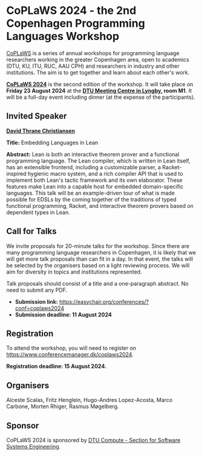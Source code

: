 # CoPLaWS 2024 - the 2nd Copenhagen Programming Languages Workshop

[CoPLaWS](https://coplaws.github.io) is a series of annual workshops for programming language researchers working in the greater Copenhagen area, open to academics (DTU, KU, ITU, RUC, AAU CPH) and researchers in industry and other institutions. The aim is to get together and learn about each other's work.

**[CoPLaWS 2024](https://coplaws.github.io/2024)** is the second edition of the workshop. It will take place on **Friday 23 August 2024** at the **[DTU Meeting Centre in Lyngby](https://maps.app.goo.gl/kVfwgY6QWkNMGx5k6), room M1**. It will be a full-day event including dinner (at the expense of the participants).

## Invited Speaker

**[David Thrane Christiansen](https://davidchristiansen.dk)**

**Title:** Embedding Languages in Lean

**Abstract:** Lean is both an interactive theorem prover and a functional programming language. The Lean compiler, which is written in Lean itself, has an extensible frontend, including a customizable parser, a Racket-inspired hygienic macro system, and a rich compiler API that is used to implement both Lean's tactic framework and its own elaborator. These features make Lean into a capable host for embedded domain-specific languages. This talk will be an example-driven tour of what is made possible for EDSLs by the coming together of the traditions of typed functional programming, Racket, and interactive theorem provers based on dependent types in Lean.

## Call for Talks 

We invite proposals for 20-minute talks for the workshop. Since there are many programming language researchers in Copenhagen, it is likely that we will get more talk proposals than can fit in a day. In that event, the talks will be selected by the organisers based on a light reviewing process. We will aim for diversity in topics and institutions represented. 

Talk proposals should consist of a title and a one-paragraph abstract. No need to submit any PDF. 

- **Submission link:** <https://easychair.org/conferences/?conf=coplaws2024>
- **Submission deadline: 11 August 2024**

## Registration

To attend the workshop, you will need to register on <https://www.conferencemanager.dk/coplaws2024>.

**Registration deadline: 15 August 2024.**

## Organisers

Alceste Scalas, Fritz Henglein, Hugo-Andres Lopez-Acosta, Marco Carbone, Morten Rhiger, Rasmus Møgelberg.

## Sponsor

CoPLaWS 2024 is sponsored by [DTU Compute - Section for Software Systems Engineering](https://www.compute.dtu.dk/english/research/research-sections/software-systems-engineering).
